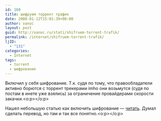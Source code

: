 ```yaml
---
id: 160
title: шифруем торрент трафик
date: 2008-01-12T15:01:39+00:00
author: vanoc
layout: post
guid: http://vanoc.ru/stati/shifruem-torrent-trafik/
permalink: /internet/shifruem-torrent-trafik/
ljID:
  - "131"
categories:
  - Internet
tags:
  - torrent
  - шифрование
---
```

Включил у себя шифрование. Т.к. судя по тому, что правообладатели активно борются с торрент трекерами imho они возьмутся (судя по постам в инете уже взялись) за ограничение провайдерами скорости закачки.<o:p></o:p>

Нашел небольшую статью как включить шифрование &#8212; [читать](http://torrentfreak.com/how-to-encrypt-bittorrent-traffic/). Думал сделать перевод, но там и так все понятно.<o:p></o:p>